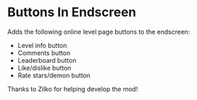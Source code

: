 # Buttons In Endscreen
Adds the following online level page buttons to the endscreen:
* Level info button
* Comments button
* Leaderboard button
* Like/dislike button
* Rate stars/demon button

Thanks to Zilko for helping develop the mod!



